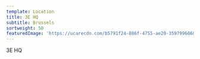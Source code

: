 ```yaml
---
template: Location
title: 3E HQ
subtitle: Brussels
sortweight: 50
featuredImage: 'https://ucarecdn.com/b5791f24-886f-4755-ae20-3597996060fc/'
---
```

3E HQ
